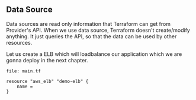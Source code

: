 ## Data Source

Data sources are read only information that Terraform can get from Provider's API. When we use data source, Terraform doesn't create/modify anything. It just queries the API, so that the data can be used by other resources.

Let us create a ELB which will loadbalance our application which we are gonna deploy in the next chapter.

`file: main.tf`
```
resource "aws_elb" "demo-elb" {
	name = 
}
```